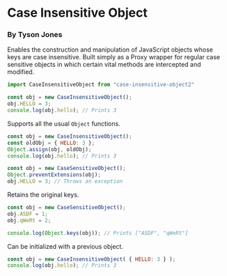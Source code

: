 # Case Insensitive Object
### By Tyson Jones
Enables the construction and manipulation of JavaScript objects whose keys are case insensitive. Built simply as a Proxy wrapper for regular case sensitive objects in which certain vital methods are intercepted and modified.

```js
import CaseInsensitiveObject from "case-insensitive-object2"

const obj = new CaseInsensitiveObject();
obj.HELLO = 3;
console.log(obj.hello); // Prints 3
```

Supports all the usual `Object` functions.
```js
const obj = new CaseInsensitiveObject();
const oldObj = { HELLO: 3 };
Object.assign(obj, oldObj);
console.log(obj.hello); // Prints 3
```
```js
const obj = new CaseSensitiveObject();
Object.preventExtensions(obj);
obj.HELLO = 3; // Throws an exception
```

Retains the original keys.
```js
const obj = new CaseSensitiveObject();
obj.ASDF = 1;
obj.qWeRt = 2;

console.log(Object.keys(obj)); // Prints ["ASDF", "qWeRt"]
```

Can be initialized with a previous object.
```js
const obj = new CaseInsensitiveObject( { HELLO: 3 } );
console.log(obj.hello); // Prints 3